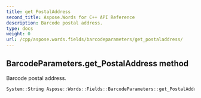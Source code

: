 ```yaml
---
title: get_PostalAddress
second_title: Aspose.Words for C++ API Reference
description: Barcode postal address. 
type: docs
weight: 0
url: /cpp/aspose.words.fields/barcodeparameters/get_postaladdress/
---
```

## BarcodeParameters.get_PostalAddress method


Barcode postal address.

```cpp
System::String Aspose::Words::Fields::BarcodeParameters::get_PostalAddress() const
```

